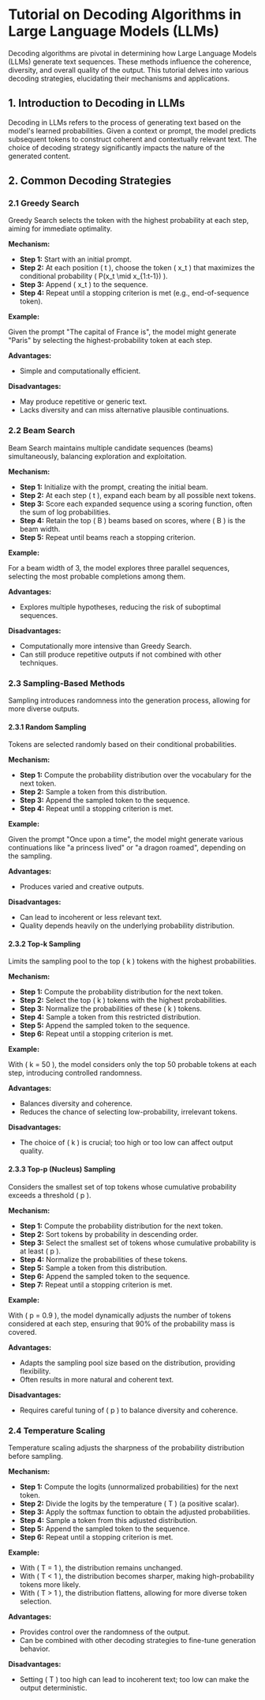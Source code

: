 # Tutorial on Decoding Algorithms in Large Language Models (LLMs)

Decoding algorithms are pivotal in determining how Large Language Models (LLMs) generate text sequences. These methods influence the coherence, diversity, and overall quality of the output. This tutorial delves into various decoding strategies, elucidating their mechanisms and applications.

## 1. Introduction to Decoding in LLMs

Decoding in LLMs refers to the process of generating text based on the model's learned probabilities. Given a context or prompt, the model predicts subsequent tokens to construct coherent and contextually relevant text. The choice of decoding strategy significantly impacts the nature of the generated content.

## 2. Common Decoding Strategies

### 2.1 Greedy Search

Greedy Search selects the token with the highest probability at each step, aiming for immediate optimality.

**Mechanism:**

- **Step 1:** Start with an initial prompt.
- **Step 2:** At each position \( t \), choose the token \( x_t \) that maximizes the conditional probability \( P(x_t \mid x_{1:t-1}) \).
- **Step 3:** Append \( x_t \) to the sequence.
- **Step 4:** Repeat until a stopping criterion is met (e.g., end-of-sequence token).

**Example:**

Given the prompt "The capital of France is", the model might generate "Paris" by selecting the highest-probability token at each step.

**Advantages:**

- Simple and computationally efficient.

**Disadvantages:**

- May produce repetitive or generic text.
- Lacks diversity and can miss alternative plausible continuations.

### 2.2 Beam Search

Beam Search maintains multiple candidate sequences (beams) simultaneously, balancing exploration and exploitation.

**Mechanism:**

- **Step 1:** Initialize with the prompt, creating the initial beam.
- **Step 2:** At each step \( t \), expand each beam by all possible next tokens.
- **Step 3:** Score each expanded sequence using a scoring function, often the sum of log probabilities.
- **Step 4:** Retain the top \( B \) beams based on scores, where \( B \) is the beam width.
- **Step 5:** Repeat until beams reach a stopping criterion.

**Example:**

For a beam width of 3, the model explores three parallel sequences, selecting the most probable completions among them.

**Advantages:**

- Explores multiple hypotheses, reducing the risk of suboptimal sequences.

**Disadvantages:**

- Computationally more intensive than Greedy Search.
- Can still produce repetitive outputs if not combined with other techniques.

### 2.3 Sampling-Based Methods

Sampling introduces randomness into the generation process, allowing for more diverse outputs.

#### 2.3.1 Random Sampling

Tokens are selected randomly based on their conditional probabilities.

**Mechanism:**

- **Step 1:** Compute the probability distribution over the vocabulary for the next token.
- **Step 2:** Sample a token from this distribution.
- **Step 3:** Append the sampled token to the sequence.
- **Step 4:** Repeat until a stopping criterion is met.

**Example:**

Given the prompt "Once upon a time", the model might generate various continuations like "a princess lived" or "a dragon roamed", depending on the sampling.

**Advantages:**

- Produces varied and creative outputs.

**Disadvantages:**

- Can lead to incoherent or less relevant text.
- Quality depends heavily on the underlying probability distribution.

#### 2.3.2 Top-k Sampling

Limits the sampling pool to the top \( k \) tokens with the highest probabilities.

**Mechanism:**

- **Step 1:** Compute the probability distribution for the next token.
- **Step 2:** Select the top \( k \) tokens with the highest probabilities.
- **Step 3:** Normalize the probabilities of these \( k \) tokens.
- **Step 4:** Sample a token from this restricted distribution.
- **Step 5:** Append the sampled token to the sequence.
- **Step 6:** Repeat until a stopping criterion is met.

**Example:**

With \( k = 50 \), the model considers only the top 50 probable tokens at each step, introducing controlled randomness.

**Advantages:**

- Balances diversity and coherence.
- Reduces the chance of selecting low-probability, irrelevant tokens.

**Disadvantages:**

- The choice of \( k \) is crucial; too high or too low can affect output quality.

#### 2.3.3 Top-p (Nucleus) Sampling

Considers the smallest set of top tokens whose cumulative probability exceeds a threshold \( p \).

**Mechanism:**

- **Step 1:** Compute the probability distribution for the next token.
- **Step 2:** Sort tokens by probability in descending order.
- **Step 3:** Select the smallest set of tokens whose cumulative probability is at least \( p \).
- **Step 4:** Normalize the probabilities of these tokens.
- **Step 5:** Sample a token from this distribution.
- **Step 6:** Append the sampled token to the sequence.
- **Step 7:** Repeat until a stopping criterion is met.

**Example:**

With \( p = 0.9 \), the model dynamically adjusts the number of tokens considered at each step, ensuring that 90% of the probability mass is covered.

**Advantages:**

- Adapts the sampling pool size based on the distribution, providing flexibility.
- Often results in more natural and coherent text.

**Disadvantages:**

- Requires careful tuning of \( p \) to balance diversity and coherence.

### 2.4 Temperature Scaling

Temperature scaling adjusts the sharpness of the probability distribution before sampling.

**Mechanism:**

- **Step 1:** Compute the logits (unnormalized probabilities) for the next token.
- **Step 2:** Divide the logits by the temperature \( T \) (a positive scalar).
- **Step 3:** Apply the softmax function to obtain the adjusted probabilities.
- **Step 4:** Sample a token from this adjusted distribution.
- **Step 5:** Append the sampled token to the sequence.
- **Step 6:** Repeat until a stopping criterion is met.

**Example:**

- With \( T = 1 \), the distribution remains unchanged.
- With \( T < 1 \), the distribution becomes sharper, making high-probability tokens more likely.
- With \( T > 1 \), the distribution flattens, allowing for more diverse token selection.

**Advantages:**

- Provides control over the randomness of the output.
- Can be combined with other decoding strategies to fine-tune generation behavior.

**Disadvantages:**

- Setting \( T \) too high can lead to incoherent text; too low can make the output deterministic.